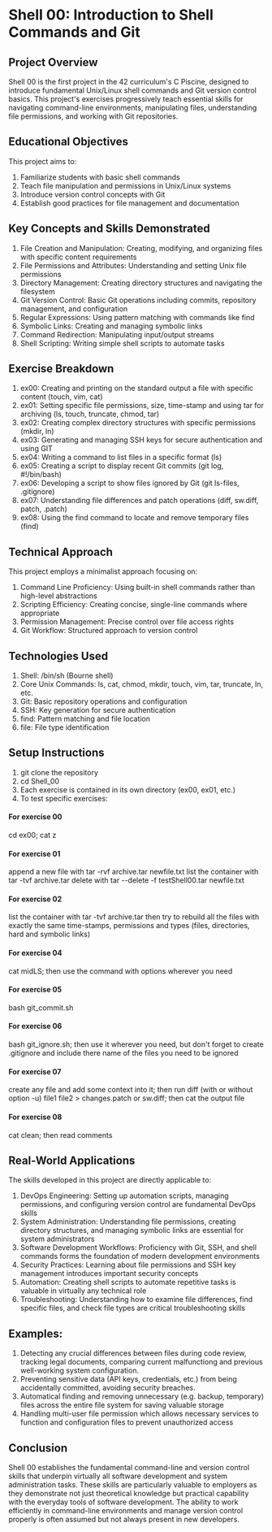 # Shell 00: Introduction to Shell Commands and Git
## Project Overview
Shell 00 is the first project in the 42 curriculum's C Piscine, designed to introduce fundamental Unix/Linux shell commands and Git version control basics. This project's exercises progressively teach essential skills for navigating command-line environments, manipulating files, understanding file permissions, and working with Git repositories.
## Educational Objectives
This project aims to:
1) Familiarize students with basic shell commands
2) Teach file manipulation and permissions in Unix/Linux systems
3) Introduce version control concepts with Git
4) Establish good practices for file management and documentation

## Key Concepts and Skills Demonstrated
1) File Creation and Manipulation: Creating, modifying, and organizing files with specific content requirements
2) File Permissions and Attributes: Understanding and setting Unix file permissions
3) Directory Management: Creating directory structures and navigating the filesystem
4) Git Version Control: Basic Git operations including commits, repository management, and configuration
5) Regular Expressions: Using pattern matching with commands like find
6) Symbolic Links: Creating and managing symbolic links
7) Command Redirection: Manipulating input/output streams
8) Shell Scripting: Writing simple shell scripts to automate tasks

## Exercise Breakdown
1) ex00: Creating and printing on the standard output a file with specific content (touch, vim, cat)
2) ex01: Setting specific file permissions, size, time-stamp and using tar for archiving (ls, touch, truncate, chmod, tar)
3) ex02: Creating complex directory structures with specific permissions (mkdir, ln)
4) ex03: Generating and managing SSH keys for secure authentication and using GIT
5) ex04: Writing a command to list files in a specific format (ls)
6) ex05: Creating a script to display recent Git commits (git log, #!/bin/bash)
7) ex06: Developing a script to show files ignored by Git (git ls-files, .gitignore)
8) ex07: Understanding file differences and patch operations (diff, sw.diff, patch, .patch)
9) ex08: Using the find command to locate and remove temporary files (find)

## Technical Approach
This project employs a minimalist approach focusing on:
1) Command Line Proficiency: Using built-in shell commands rather than high-level abstractions
2) Scripting Efficiency: Creating concise, single-line commands where appropriate
3) Permission Management: Precise control over file access rights
4) Git Workflow: Structured approach to version control

## Technologies Used
1) Shell: /bin/sh (Bourne shell)
2) Core Unix Commands: ls, cat, chmod, mkdir, touch, vim, tar, truncate, ln, etc.
3) Git: Basic repository operations and configuration
4) SSH: Key generation for secure authentication
5) find: Pattern matching and file location
6) file: File type identification

## Setup Instructions
1. git clone the repository
2. cd Shell_00
3. Each exercise is contained in its own directory (ex00, ex01, etc.)
4. To test specific exercises:
#### For exercise 00
cd ex00; cat z
#### For exercise 01
append a new file with tar -rvf archive.tar newfile.txt
list the container with tar -tvf archive.tar
delete with tar --delete -f testShell00.tar newfile.txt
#### For exercise 02
list the container with tar -tvf archive.tar
then try to rebuild all the files with exactly the same time-stamps, permissions and types (files, directories, hard and symbolic links)
#### For exercise 04
cat midLS; then use the command with options wherever you need
#### For exercise 05
bash git_commit.sh
#### For exercise 06
bash git_ignore.sh; then use it wherever you need, but don't forget to create .gitignore and include there name of the files you need to be ignored
#### For exercise 07
create any file and add some context into it; then run diff (with or without option -u) file1 file2 > changes.patch or sw.diff; then cat the output file
#### For exercise 08
cat clean; then read comments

## Real-World Applications
The skills developed in this project are directly applicable to:
1. DevOps Engineering: Setting up automation scripts, managing permissions, and configuring version control are fundamental DevOps skills
2. System Administration: Understanding file permissions, creating directory structures, and managing symbolic links are essential for system administrators
3. Software Development Workflows: Proficiency with Git, SSH, and shell commands forms the foundation of modern development environments
4. Security Practices: Learning about file permissions and SSH key management introduces important security concepts
5. Automation: Creating shell scripts to automate repetitive tasks is valuable in virtually any technical role
6. Troubleshooting: Understanding how to examine file differences, find specific files, and check file types are critical troubleshooting skills

## Examples:
1. Detecting any crucial differences between files during code review, tracking legal documents, comparing current malfunctiong and previous well-working system configuration.
2. Preventing sensitive data (API keys, credentials, etc.) from being accidentally committed, avoiding security breaches.
3. Automatical finding and removing unnecessary (e.g. backup, temporary) files across the entire file system for saving valuable storage
4. Handling multi-user file permission which allows necessary services to function and configuration files to prevent unauthorized access

## Conclusion
Shell 00 establishes the fundamental command-line and version control skills that underpin virtually all software development and system administration tasks.
These skills are particularly valuable to employers as they demonstrate not just theoretical knowledge but practical capability with the everyday tools of software development. The ability to work efficiently in command-line environments and manage version control properly is often assumed but not always present in new developers.

